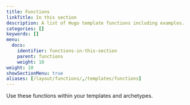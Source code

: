 ```yaml
---
title: Functions
linkTitle: In this section
description: A list of Hugo template functions including examples.
categories: []
keywords: []
menu:
  docs:
    identifier: functions-in-this-section
    parent: functions
    weight: 10
weight: 10
showSectionMenu: true
aliases: [/layout/functions/,/templates/functions]
---
```


Use these functions within your templates and archetypes.
